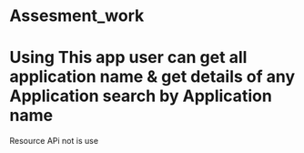 # Assesment_work
# Using This app user can get all application name & get details of any Application search by Application name

Resource APi not is use
